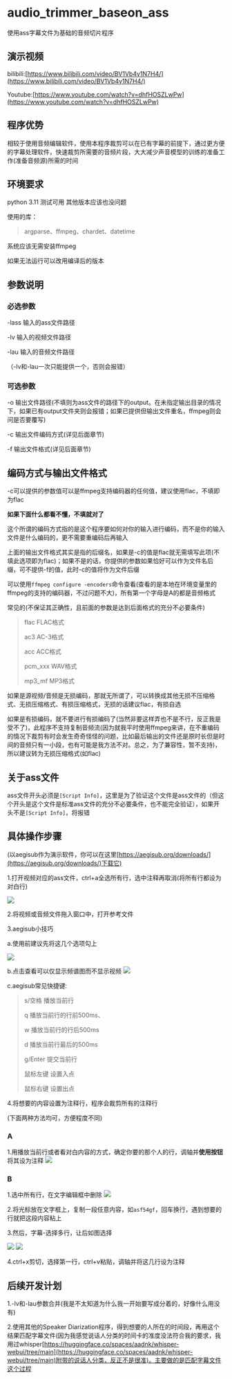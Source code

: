 # audio_trimmer_baseon_ass #
使用ass字幕文件为基础的音频切片程序
## 演示视频 ##
bilibili:[https://www.bilibili.com/video/BV1Vb4y1N7H4/](https://www.bilibili.com/video/BV1Vb4y1N7H4/)

Youtube:[https://www.youtube.com/watch?v=dhfHOSZLwPw](https://www.youtube.com/watch?v=dhfHOSZLwPw)
## 程序优势 ##
相较于使用音频编辑软件，使用本程序裁剪可以在已有字幕的前提下，通过更方便的字幕处理软件，快速裁剪所需要的音频片段，大大减少声音模型的训练的准备工作(准备音频源)所需的时间
## 环境要求 ##
python 3.11 测试可用 其他版本应该也没问题

使用的库：
> argparse、ffmpeg、chardet、datetime

系统应该无需安装ffmpeg

如果无法运行可以改用编译后的版本
## 参数说明 ##
### 必选参数 ###
  -lass 输入的ass文件路径

  -lv 输入的视频文件路径

  -lau 输入的音频文件路径 

（-lv和-lau一次只能提供一个，否则会报错）
### 可选参数 ###
  -o 输出文件路径(不填则为ass文件的路径下的output。在未指定输出目录的情况下，如果已有output文件夹则会报错；如果已提供但输出文件重名，ffmpeg则会问是否要覆写)

  -c  输出文件编码方式(详见后面章节)

  -f 输出文件格式(详见后面章节)


## 编码方式与输出文件格式 ##
-c可以提供的参数值可以是ffmpeg支持编码器的任何值，建议使用flac，不填即为flac

**如果下面什么都看不懂，不填就对了**

这个所谓的编码方式指的是这个程序要如何对你的输入进行编码，而不是你的输入文件是什么编码的，更不需要重编码后再输入

上面的输出文件格式其实是指的后缀名，如果是-c的值是flac就无需填写此项(不填此选项即为flac)；如果不是的话，你提供的参数如果恰好可以作为文件名后缀，可不提供-f的值，此时-c的值将作为文件后缀

可以使用`ffmpeg configure -encoders`命令查看(查看的是本地在环境变量里的ffmpeg的支持的编码器，不过问题不大)，所有第一个字母是A的都是音频格式

常见的(不保证其正确性，且前面的参数是达到后面格式的充分不必要条件)
> flac  FLAC格式
> 
> ac3   AC-3格式
> 
> acc   ACC格式
>
> pcm_xxx   WAV格式
>
> mp3_mf   MP3格式

如果是源视频/音频是无损编码，那就无所谓了，可以转换成其他无损不压缩格式、无损压缩格式、有损压缩格式，无损的话建议flac，有损自选

如果是有损编码，就不要进行有损编码了(当然非要这样弄也不是不行，反正我是受不了)，此程序不支持复制音频流(因为就我平时使用ffmpeg来讲，在不重编码的情况下裁剪有时会发生奇奇怪怪的问题，比如最后输出的文件还是原时长但是时间的音频只有一小段，也有可能是我方法不对。总之，为了兼容性，暂不支持)，所以建议转为无损压缩格式(如flac)

## 关于ass文件 ##
ass文件开头必须是`[Script Info]`，这里是为了验证这个文件是ass文件的（但这个开头是这个文件是标准ass文件的充分不必要条件，也不能完全验证），如果开头不是`[Script Info]`，将报错

## 具体操作步骤 ##
(以aegisub作为演示软件，你可以在这里[https://aegisub.org/downloads/](https://aegisub.org/downloads/)下载它)

1.打开视频对应的ass文件，ctrl+a全选所有行，选中注释再取消(将所有行都设为对白行)

![](https://raw.githubusercontent.com/yuzhouxingzou/audio_trimmer_baseon_ass/main/demoimages/%E6%B3%A8%E9%87%8A%E6%88%AA%E5%9B%BE.png)

2.将视频或音频文件拖入窗口中，打开参考文件

3.aegisub小技巧

a.使用前建议先将这几个选项勾上

![](https://raw.githubusercontent.com/yuzhouxingzou/audio_trimmer_baseon_ass/main/demoimages/%E9%80%89%E9%A1%B9.png)

b.点击查看可以仅显示频谱图而不显示视频
![](https://raw.githubusercontent.com/yuzhouxingzou/audio_trimmer_baseon_ass/main/demoimages/%E4%BB%85%E9%9F%B3%E9%A2%91.png)

c.aegisub常见快捷键:
> s/空格 播放当前行
>
> q 播放当前行的行前500ms、
> 
> w 播放当前行的行后500ms
> 
> d 播放当前行最后的500ms
> 
> g/Enter 提交当前行
> 
> 鼠标左键 设置入点
> 
> 鼠标右键 设置出点

4.将想要的内容设置为注释行，程序会裁剪所有的注释行

(下面两种方法均可，方便程度不同)
### A ###
1.用播放当前行或者看对白内容的方式，确定你要的那个人的行，调轴并**使用按钮**将其设为注释
![](https://raw.githubusercontent.com/yuzhouxingzou/audio_trimmer_baseon_ass/main/demoimages/%E6%B3%A8%E9%87%8A%E6%88%AA%E5%9B%BE.png)
### B ###
1.选中所有行，在文字编辑框中删除
![](https://raw.githubusercontent.com/yuzhouxingzou/audio_trimmer_baseon_ass/main/demoimages/%E5%88%A0%E9%99%A4%E6%89%80%E6%9C%89%E8%A1%8C%E5%86%85%E5%AE%B9.gif)

2.将光标放在文字框上，复制一段任意内容，如`asf54gf`，回车换行，遇到想要的行就把这段内容粘上


3.然后，字幕-选择多行，让后如图选择

![](https://raw.githubusercontent.com/yuzhouxingzou/audio_trimmer_baseon_ass/main/demoimages/%E9%80%89%E6%8B%A9%E5%A4%9A%E8%A1%8C.png)  ![](https://raw.githubusercontent.com/yuzhouxingzou/audio_trimmer_baseon_ass/main/demoimages/%E9%80%89%E6%8B%A9%E5%A4%9A%E8%A1%8C%E8%AE%BE%E7%BD%AE.png)

4.ctrl+x剪切，选择第一行，ctrl+v粘贴，调轴并将这几行设为注释

## 后续开发计划 ##
1.-lv和-lau参数合并(我是不太知道为什么我一开始要写成分着的，好像什么用没有)

2.使用其他的Speaker Diarization程序，得到想要的人所在的时间段，再用这个结果匹配字幕文件(因为我感觉说话人分类的时间卡的准度没法符合我的要求，我用过whisper[https://huggingface.co/spaces/aadnk/whisper-webui/tree/main](https://huggingface.co/spaces/aadnk/whisper-webui/tree/main)附带的说话人分类，反正不是很准)。主要做的是匹配字幕文件这个过程